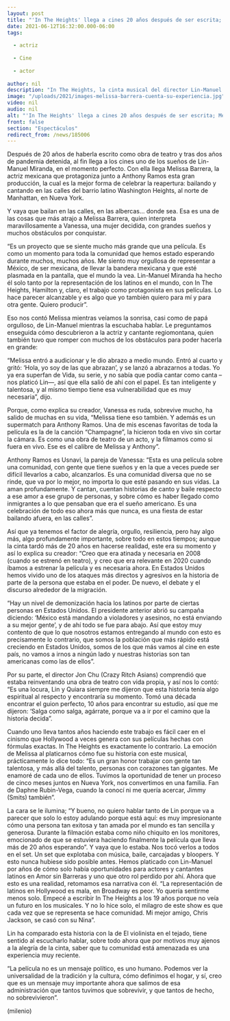 ```yaml
---
layout: post
title: "'In The Heights' llega a cines 20 años después de ser escrita; Melissa Barrera la protagoniza"
date: 2021-06-12T16:32:00.000-06:00
tags:
  
  - actriz
  
  - Cine
  
  - actor
  
author: nil
description: "In The Heights, la cinta musical del director Lin-Manuel Miranda y Quiara Alegría Hudes, nos trae a la actriz nacida en Monterrey, quien canta, baila, actúa… y le encantan los abrazos, Melissa Barrera. "
image: "/uploads/2021/images-melissa-barrera-cuenta-su-experiencia.jpg"
video: nil
audio: nil
alt: "'In The Heights' llega a cines 20 años después de ser escrita; Melissa Barrera la protagoniza"
front: false
section: "Espectáculos"
redirect_from: /news/185006
---
```


Después de 20 años de haberla escrito como obra de teatro y tras dos años de pandemia detenida, al fin llega a los cines uno de los sueños de Lin-Manuel Miranda, en el momento perfecto. Con ella llega Melissa Barrera, la actriz mexicana que protagoniza junto a Anthony Ramos esta gran producción, la cual es la mejor forma de celebrar la reapertura: bailando y cantando en las calles del barrio latino Washington Heights, al norte de Manhattan, en Nueva York. 

Y vaya que bailan en las calles, en las albercas... donde sea. Esa es una de las cosas que más atrajo a Melissa Barrera, quien interpreta maravillosamente a Vanessa, una mujer decidida, con grandes sueños y muchos obstáculos por conquistar. 

“Es un proyecto que se siente mucho más grande que una película. Es como un momento para toda la comunidad que hemos estado esperando durante muchos, muchos años. Me siento muy orgullosa de representar a México, de ser mexicana, de llevar la bandera mexicana y que esté plasmada en la pantalla, que el mundo la vea. Lin-Manuel Miranda ha hecho él solo tanto por la representación de los latinos en el mundo, con In The Heights, Hamilton y, claro, el trabajo como protagonista en sus películas. Lo hace parecer alcanzable y es algo que yo también quiero para mí y para otra gente. Quiero producir”. 

Eso nos contó Melissa mientras veíamos la sonrisa, casi como de papá orgulloso, de Lin-Manuel mientras la escuchaba hablar. Le preguntamos enseguida cómo descubrieron a la actriz y cantante regiomontana, quien también tuvo que romper con muchos de los obstáculos para poder hacerla en grande: 

“Melissa entró a audicionar y le dio abrazo a medio mundo. Entró al cuarto y gritó: ‘Hola, yo soy de las que abrazan’, y se lanzó a abrazarnos a todas. Yo ya era superfan de Vida, su serie, y no sabía que podía cantar como canta –nos platicó Lin—, así que ella salió de ahí con el papel. Es tan inteligente y talentosa, y al mismo tiempo tiene esa vulnerabilidad que es muy necesaria”, dijo. 

Porque, como explica su creador, Vanessa es ruda, sobrevive mucho, ha salido de muchas en su vida, “Melissa tiene eso también. Y además es un supermatch para Anthony Ramos. Una de mis escenas favoritas de toda la película es la de la canción “Champagne”, la hicieron toda en vivo sin cortar la cámara. Es como una obra de teatro de un acto, y la filmamos como si fuera en vivo. Ese es el calibre de Melissa y Anthony”. 

Anthony Ramos es Usnavi, la pareja de Vanessa: “Esta es una película sobre una comunidad, con gente que tiene sueños y en la que a veces puede ser difícil llevarlos a cabo, alcanzarlos. Es una comunidad diversa que no se rinde, que va por lo mejor, no importa lo que esté pasando en sus vidas. La aman profundamente. Y cantan, cuentan historias de canto y baile respecto a ese amor a ese grupo de personas, y sobre cómo es haber llegado como inmigrantes a lo que pensaban que era el sueño americano. Es una celebración de todo eso ahora más que nunca, es una fiesta de estar bailando afuera, en las calles”. 

Así que ya tenemos el factor de alegría, orgullo, resiliencia, pero hay algo más, algo profundamente importante, sobre todo en estos tiempos; aunque la cinta tardó más de 20 años en hacerse realidad, este era su momento y así lo explica su creador: “Creo que era atinada y necesaria en 2008 (cuando se estrenó en teatro), y creo que era relevante en 2020 cuando íbamos a estrenar la película y es necesaria ahora. En Estados Unidos hemos vivido uno de los ataques más directos y agresivos en la historia de parte de la persona que estaba en el poder. De nuevo, el debate y el discurso alrededor de la migración. 

“Hay un nivel de demonización hacia los latinos por parte de ciertas personas en Estados Unidos. El presidente anterior abrió su campaña diciendo: ‘México está mandando a violadores y asesinos, no está enviando a su mejor gente’, y de ahí todo se fue para abajo. Así que estoy muy contento de que lo que nosotros estamos entregando al mundo con esto es precisamente lo contrario, que somos la población que más rápido está creciendo en Estados Unidos, somos de los que más vamos al cine en este país, no vamos a irnos a ningún lado y nuestras historias son tan americanas como las de ellos”. 

Por su parte, el director Jon Chu (Crazy Ritch Asians) comprendió que estaba reinventando una obra de teatro con vida propia, y así nos lo contó: “Es una locura, Lin y Quiara siempre me dijeron que esta historia tenía algo espiritual al respecto y encontraría su momento. Tomó una década encontrar el guion perfecto, 10 años para encontrar su estudio, así que me dijeron: ‘Salga como salga, agárrate, porque va a ir por el camino que la historia decida”. 

Cuando uno lleva tantos años haciendo este trabajo es fácil caer en el cinismo que Hollywood a veces genera con sus películas hechas con fórmulas exactas. In The Heights es exactamente lo contrario. La emoción de Melissa al platicarnos cómo fue su historia con este musical, prácticamente lo dice todo: 
 “Es un gran honor trabajar con gente tan talentosa, y más allá del talento, personas con corazones tan gigantes. Me enamoré de cada uno de ellos. Tuvimos la oportunidad de tener un proceso de cinco meses juntos en Nueva York, nos convertimos en una familia. Fan de Daphne Rubin-Vega, cuando la conocí ni me quería acercar, Jimmy (Smits) también”.

La cara se le ilumina; “Y bueno, no quiero hablar tanto de Lin porque va a parecer que solo lo estoy adulando porque está aquí: es muy impresionante cómo una persona tan exitosa y tan amada por el mundo es tan sencilla y generosa. Durante la filmación estaba como niño chiquito en los monitores, emocionado de que se estuviera haciendo finalmente la película que lleva más de 20 años esperando”.
Y vaya que lo estaba. Nos tocó verlos a todos en el set. Un set que explotaba con música, baile, carcajadas y bloopers. Y esto nunca hubiese sido posible antes. Hemos platicado con Lin-Manuel por años de cómo solo había oportunidades para actores y cantantes latinos en Amor sin Barreras y uno que otro rol perdido por ahí. Ahora que esto es una realidad, retomamos esa narrativa con él. 
“La representación de latinos en Hollywood es mala, en Broadway es peor. Yo quería sentirme menos solo. Empecé a escribir In The Heights a los 19 años porque no veía un futuro en los musicales. Y no lo hice solo, el milagro de este show es que cada vez que se representa se hace comunidad. Mi mejor amigo, Chris Jackson, se casó con su Nina”. 

Lin ha comparado esta historia con la de El violinista en el tejado, tiene sentido al escucharlo hablar, sobre todo ahora que por motivos muy ajenos a la alegría de la cinta, saber que tu comunidad está amenazada es una experiencia muy reciente. 

“La película no es un mensaje político, es uno humano. Podemos ver la universalidad de la tradición y la cultura, cómo definimos el hogar, y sí, creo que es un mensaje muy importante ahora que salimos de esa administración que tantos tuvimos que sobrevivir, y que tantos de hecho, no sobrevivieron”.  

(milenio)
